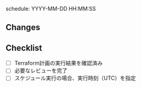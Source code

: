 <!-- スケジュール実行する場合は以下の情報を入力してください -->
<!-- 日時はUTCで指定してください -->
schedule: YYYY-MM-DD HH:MM:SS

## Changes
<!-- 変更内容の概要を記載してください -->

## Checklist
- [ ] Terraform計画の実行結果を確認済み
- [ ] 必要なレビューを完了
- [ ] スケジュール実行の場合、実行時刻（UTC）を指定
